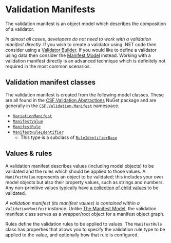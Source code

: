 # Validation Manifests

The validation manifest is an object model which describes the composition of a validator.

_In almost all cases, developers do not need to work with a validation manifest directly._
If you wish to create a validator using .NET code then consider using a [Validator Builder].
If you would like to define a validator using data then consider the [Manifest Model] instead.
Working with a validation manifest directly is an advanced technique which is definitely not required in the most common scenarios.

[Validator Builder]: ../WritingValidatorBuilders/index.md
[Manifest Model]: ../UsingTheManifestModel/index.md

## Validation manifest classes

The validation manifest is created from the following model classes. These are all found in the [CSF.Validation.Abstractions] NuGet package and are generally in the [`CSF.Validation.Manifest`] namespace.

* [`VariationManifest`]
* [`ManifestValue`]
* [`ManifestRule`]
* [`ManifestRuleIdentifier`]
  * This type is a subclass of [`RuleIdentifierBase`]

[`CSF.Validation.Manifest`]:xref:CSF.Validation.Manifest
[CSF.Validation.Abstractions]:https://www.nuget.org/packages/CSF.Validation.Abstractions/
[`VariationManifest`]:xref:CSF.Validation.Manifest.ValidationManifest
[`ManifestValue`]:xref:CSF.Validation.Manifest.ManifestValue
[`ManifestRule`]:xref:CSF.Validation.Manifest.ManifestRule
[`ManifestRuleIdentifier`]:xref:CSF.Validation.Manifest.ManifestRuleIdentifier
[`RuleIdentifierBase`]:xref:CSF.Validation.Rules.RuleIdentifierBase

## Values & rules

A validation manifest describes values (including model objects) to be validated and the rules which should be applied to those values. A `ManifestValue` represents an object to be validated; this includes your own model objects but also their property values, such as strings and numbers.
Any non-primitive values typically have [a collection of child values] to be validated.

_A validation manifest (its manifest values) is contained within a `ValidationManifest` instance._
Unlike [The Manifest Model], the validation manifest class serves as a wrapper/root object for a manifest object graph.

Rules define the validation rules to be applied to values.
The `ManifestRule` class has properties that allows you to specify the validation rule type to be applied to the value, and optionally how that rule is configured.

[a collection of child values]::xref:CSF.Validation.Manifest.ManifestValue.Children
[The Manifest Model]:../UsingTheManifestModel/index.md
